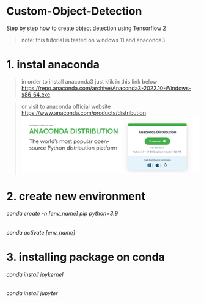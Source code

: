 # Custom-Object-Detection
Step by step how to create object detection using Tensorflow 2

> note: this tutorial is tested on windows 11 and anaconda3

# 1. instal anaconda

> in order to install anaconda3 just klik in this link below
https://repo.anaconda.com/archive/Anaconda3-2022.10-Windows-x86_64.exe  

> or visit to anaconda official website
https://www.anaconda.com/products/distribution
![My Image](https://github.com/candjaya123/Custom-Object-Detection/blob/main/asset/anaconda.png)

# 2. create new environment
###### conda create -n [env_name] pip python=3.9
###### conda activate [env_name]

# 3. installing package on conda
###### conda install ipykernel
###### conda install jupyter